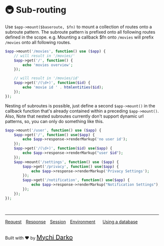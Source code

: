 # 🚇 Sub-routing

Use `$app->mount($baseroute, $fn)` to mount a collection of routes onto a subroute pattern. The subroute pattern is prefixed onto all following routes defined in the scope. e.g. Mounting a callback $fn onto `/movies` will prefix `/movies` onto all following routes.

```php
$app->mount('/movies', function() use ($app) {
	// will result in '/movies/'
	$app->get('/', function() {
		echo 'movies overview';
	});

	// will result in '/movies/id'
	$app->get('/(\d+)', function($id) {
		echo 'movie id ' . htmlentities($id);
	});
});
```

Nesting of subroutes is possible, just define a second `$app->mount()` in the callback function that's already contained within a preceding `$app->mount()`. Also, Note that nested subroutes currently don't support dynamic url patterns, so, you can only do something like this.

```php
$app->mount('/user', function() use ($app) {
    $app->get('/', function() use($app) {
        echo $app->response->renderMarkup('no user id');
    });
    $app->get('/(\d+)', function($id) use($app) {
        echo $app->response->renderMarkup("user $id");
    });
    $app->mount('/settings', function() use ($app) {
        $app->get('/privacy', function() use($app) {
            echo $app->response->renderMarkup('Privacy Settings');
        });
        $app->get('/notification', function() use($app) {
            echo $app->response->renderMarkup("Notification Settings");
        });
    });
});
```

<br>
<hr>

<a href="#/v/lucky-charm/http/request" style="margin: 0px">Request</a>
<a href="#/v/lucky-charm/http/response" style="margin: 0px 10px;">Response</a>
<a href="#/v/lucky-charm/http/session" style="margin: 0px; 10px;">Session</a>
<a href="#/v/lucky-charm/environment" style="margin: 0px 10px;">Environment</a>
<a href="#/v/lucky-charm/database" style="margin: 0px 10px;">Using a database</a>

<br>
Built with ❤ by <a href="https://mychi.netlify.com" style="font-size: 20px; color: #111;" target="_blank">Mychi Darko</a>